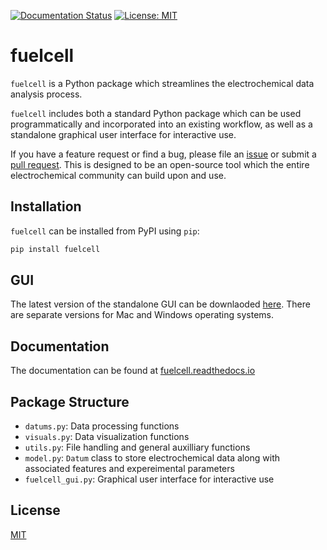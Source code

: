 [![Documentation Status](https://readthedocs.org/projects/fuelcell/badge/?version=latest)](https://fuelcell.readthedocs.io/en/latest/?badge=latest) [![License: MIT](https://img.shields.io/badge/License-MIT-yellow.svg)](https://opensource.org/licenses/MIT)

# fuelcell
`fuelcell` is a Python package which streamlines the electrochemical data analysis process. 

`fuelcell` includes both a standard Python package which can be used programmatically and incorporated into an existing workflow, as well as a standalone graphical user interface for interactive use.

If you have a feature request or find a bug, please file an [issue](https://github.com/samaygarg/fuelcell/issues) or submit a [pull request](https://github.com/samaygarg/fuelcell/pulls). This is designed to be an open-source tool which the entire electrochemical community can build upon and use.

## Installation
`fuelcell` can be installed from PyPI using `pip`:

```bash
pip install fuelcell
```

## GUI 
The latest version of the standalone GUI can be downlaoded [here](https://fuelcell.readthedocs.io/en/latest/gui.html). There are separate versions for Mac and Windows operating systems.

## Documentation
The documentation can be found at [fuelcell.readthedocs.io](https://fuelcell.readthedocs.io/en/latest/) 

##  Package Structure
- `datums.py`: Data processing functions
- `visuals.py`: Data visualization functions
- `utils.py`: File handling and general auxilliary functions
- `model.py`:  `Datum` class to store electrochemical data along with associated features  and expereimental parameters
- `fuelcell_gui.py`: Graphical user interface for interactive use

## License
[MIT](https://choosealicense.com/licenses/mit/) 
